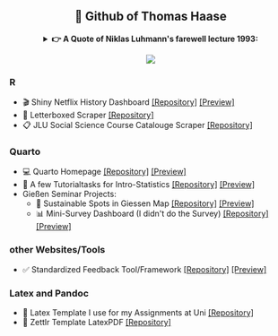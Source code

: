 <div align="center">

## 👋 Github of Thomas Haase


<details>
  <summary><b> 👉️ A Quote of Niklas Luhmann's farewell lecture 1993:</b></summary>

  > _"[[Empiricism and statistics]] looks, if you look at it from the outside, like the production of a self-constructed certainty, like the production of a construction. If one analyzes it epistemologically, one would perhaps guess at an operative constructivism. On the other hand, empirical sociologists cannot forget to point out that their measurements are reality, so that reality is actually always behind the data. But you can't reach it directly either, otherwise you would duplicate what is already there, instead you want to use technologies to find out more about reality. But that's approaching from behind, from an unexplored reality."_  
</details>

![](https://github-readme-stats.vercel.app/api/top-langs/?username=thhaase&layout=compact&hide=javascript,html,lua,css&exclude_repo=.vimrc&theme=github_dark&hide_border=true&card_width=1000px&custom_title=)

</div>

### R
- 🎬️ Shiny Netflix History Dashboard [[Repository]](https://github.com/thhaase/Netflix_History_Dashboard) [[Preview]](https://thhaase.github.io/R_Clientside_Shiny_Netflix_History/) 
- 💬 Letterboxed Scraper [[Repository]](https://github.com/thhaase/R_Letterboxed)
- 📋️ JLU Social Science Course Catalouge Scraper [[Repository]](https://github.com/thhaase/JLU-evv-Scraper)

### Quarto
- 💻️ Quarto Homepage [[Repository]](https://github.com/thhaase/Homepage) [[Preview]](https://www.thhaase.de)
- 📝 A few Tutorialtasks for Intro-Statistics [[Repository]](https://github.com/thhaase/Tutorium_Statistik_1_Ersatzaufgaben) [[Preview]](https://thhaase.github.io/Tutorium_Statistik_1_Ersatzaufgaben/)
- Gießen Seminar Projects:
  - 📍 Sustainable Spots in Giessen Map [[Repository]](https://github.com/thhaase/interactive_map) [[Preview]](https://thhaase.github.io/interactive_map/)
  - 📊 Mini-Survey Dashboard (I didn't do the Survey) [[Repository]](https://github.com/thhaase/kiana_interactive_quarto_dashboard) [[Preview]](https://thhaase.github.io/kiana_interactive_quarto_dashboard/)

### other Websites/Tools
- ✅ Standardized Feedback Tool/Framework [[Repository]](https://github.com/thhaase/Bewertomat_3000) [[Preview]](https://thhaase.github.io/Bewertomat_3000/)

### Latex and Pandoc
- 📄 Latex Template I use for my Assignments at Uni [[Repository]](https://github.com/thhaase/Latex-Template)
- 📃 Zettlr Template LatexPDF [[Repository]](https://github.com/thhaase/my_Zettlr_templates)

